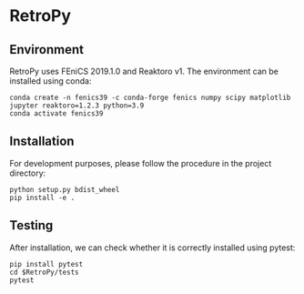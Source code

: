 # RetroPy
## Environment
RetroPy uses FEniCS 2019.1.0 and Reaktoro v1. The environment can be installed using conda:
```
conda create -n fenics39 -c conda-forge fenics numpy scipy matplotlib jupyter reaktoro=1.2.3 python=3.9
conda activate fenics39
```
## Installation
For development purposes, please follow the procedure in the project directory:
```
python setup.py bdist_wheel
pip install -e .
```
## Testing
After installation, we can check whether it is correctly installed using pytest:
```
pip install pytest
cd $RetroPy/tests
pytest
```
